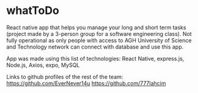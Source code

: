 # whatToDo
React native app that helps you manage your long and short term tasks (project made by a 3-person group for a software engineering class).
Not fully operational as only people with access to AGH University of Science and Technology network can connect with database and use this app.

App was made using this list of technologies: React Native, express.js, Node.js, Axios, expo, MySQL

Links to github profiles of the rest of the team:
https://github.com/EverNever14u
https://github.com/777lahcim
